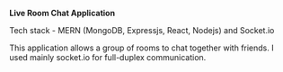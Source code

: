 **Live Room Chat Application**

Tech stack - MERN (MongoDB, Expressjs, React, Nodejs) and Socket.io

This application allows a group of rooms to chat together with friends. I used mainly socket.io for full-duplex communication.



